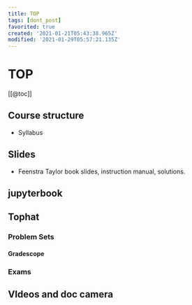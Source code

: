```yaml
---
title: TOP
tags: [dont_post]
favorited: true
created: '2021-01-21T05:43:38.965Z'
modified: '2021-01-29T05:57:21.135Z'
---
```


# TOP

[[@toc]]

## Course structure
- Syllabus

## Slides
  - Feenstra Taylor book slides, instruction manual, solutions.

## jupyterbook

## Tophat

### Problem Sets

#### Gradescope

### Exams

## VIdeos and doc camera


